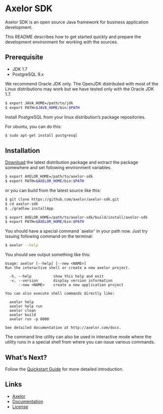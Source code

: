Axelor SDK
==========

Axelor SDK is an open source Java framework for business application development.

This README describes how to get started quickly and prepare the development
environment for working with the sources.

Prerequisite
------------

* JDK 1.7
* PostgreSQL 9.x

We recommend Oracle JDK only. The OpenJDK distributed with most of the Linux
distributions may work but we have tested only with the Oracle JDK 1.7.

```bash
$ export JAVA_HOME=/path/to/jdk
$ export PATH=$JAVA_HOME/bin:$PATH
```

Install PostgreSQL from your linux distribution’s package repositories.

For ubuntu, you can do this:

```bash
$ sudo apt-get install postgresql
````

Installation
------------

[Download](https://github.com/axelor/axelor-sdk/releases) the latest
distribution package and extract the package somewhere and set following
environment variables.

```bash
$ export AXELOR_HOME=/path/to/axelor-sdk
$ export PATH=$AXELOR_HOME/bin:$PATH
```

or you can build from the latest source like this:

```bash
$ git clone https://github.com/axelor/axelor-sdk.git
$ cd axelor-sdk
$ ./gradlew installApp
```

```bash
$ export AXELOR_HOME=/path/to/axelor-sdk/build/install/axelor-sdk
$ export PATH=$AXELOR_HOME/bin:$PATH
```

You should have a special command `axelor' in your path now. Just try issuing
following command on the terminal:

```bash
$ axelor --help
```

You should see output something like this:

```
Usage: axelor [--help] [--new <NAME>]
Run the interactive shell or create a new axelor project.

  -h, --help          show this help and exit
  -v, --version       display version information
      --new <NAME>    create a new application project

You can also execute shell commands directly like:

  axelor help
  axelor help run
  axelor clean
  axelor build
  axelor run -p 8000

See detailed documentation at http://axelor.com/docs.
```

The command line utility can also be used in interactive mode where the utility
runs in a special shell from where you can issue various commands.

What’s Next?
------------

Follow the [Quickstart Guide](http://axelor.com/docs/sdk/quickstart/) for more
detailed introduction.

Links
-----

* [Axelor](http://axelor.com)
* [Documentation](http://axelor.com/docs/sdk)
* [License](http://www.gnu.org/licenses/agpl.html)
